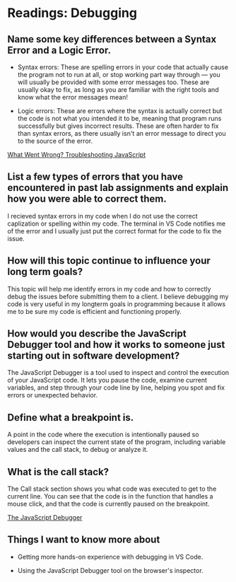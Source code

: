 # Readings: Debugging

## Name some key differences between a **Syntax Error** and a **Logic Error**.

- Syntax errors: These are spelling errors in your code that actually cause the program not to run at all, or stop working part way through — you will usually be provided with some error messages too. These are usually okay to fix, as long as you are familiar with the right tools and know what the error messages mean!

- Logic errors: These are errors where the syntax is actually correct but the code is not what you intended it to be, meaning that program runs successfully but gives incorrect results. These are often harder to fix than syntax errors, as there usually isn't an error message to direct you to the source of the error.

[What Went Wrong? Troubleshooting JavaScript](https://developer.mozilla.org/en-US/docs/Learn/JavaScript/First_steps/What_went_wrong)

## List a few types of errors that you have encountered in past lab assignments and explain how you were able to correct them.

I recieved syntax errors in my code when I do not use the correct caplization or spelling within my code. The terminal in VS Code notifies me of the error and I usually just put the correct format for the code to fix the issue.

## How will this topic continue to influence your long term goals?

This topic will help me identify errors in my code and how to correctly debug the issues before submitting them to a client. I believe debugging my code is very useful in my longterm goals in programming because it allows me to be sure my code is efficient and functioning properly.

## How would you describe the JavaScript Debugger tool and how it works to someone just starting out in software development?

The JavaScript Debugger is a tool used to inspect and control the execution of your JavaScript code. It lets you pause the code, examine current variables, and step through your code line by line, helping you spot and fix errors or unexpected behavior.

## Define what a breakpoint is.

A point in the code where the execution is intentionally paused so developers can inspect the current state of the program, including variable values and the call stack, to debug or analyze it.

## What is the call stack?

The Call stack section shows you what code was executed to get to the current line. You can see that the code is in the function that handles a mouse click, and that the code is currently paused on the breakpoint.

[The JavaScript Debugger](https://developer.mozilla.org/en-US/docs/Learn/Common_questions/What_are_browser_developer_tools#the_javascript_debugger)

## Things I want to know more about

- Getting more hands-on experience with debugging in VS Code.

- Using the JavaScript Debugger tool on the browser's inspector.
